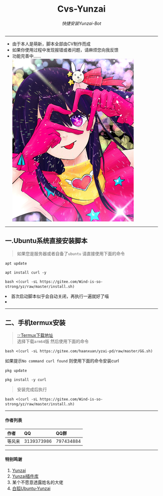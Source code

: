<h1 align="center">Cvs-Yunzai</h1>
<h6 align="center">快捷安装Yunzai-Bot</h6>
<hr/>
<ul>
<li>由于本人是萌新，脚本全部由CV制作而成</li>
<li>如果你使用过程中发现报错或者问题，请麻烦您向我反馈</li>
<li>功能完善中……</li>
<img src="图片/星野爱.jpg" alt="爱" width = "400">
  </a><br>
</ul>
<hr/>

## 一.Ubuntu系统直接安装脚本<br>
>如果您是服务器或者自备了`ubuntu` 请直接使用下面的命令<br>

```
apt update
```
```
apt install curl -y
```
```
bash <(curl -sL https://gitee.com/Wind-is-so-strong/yz/raw/master/install.sh)
```

<li>首次启动脚本似乎会自动关闭，再执行一遍就好了喵<li>

<hr>

## 二、手机termux安装

>[☞Termux下载地址](https://github.com/termux/termux-app/releases)<br>
>选择下载`arm64`版 然后使用下面的命令
```
bash <(curl -sL https://gitee.com/haanxuan/yzai-pd/raw/master/GG.sh)
```

如果提示`No command curl found` 则使用下面的命令安装curl <br>

```
pkg update
```
```
pkg install -y curl
```
>安装完成后执行
```
bash <(curl -sL https://gitee.com/Wind-is-so-strong/yz/raw/master/install.sh)
```
<hr>

#### 作者列表
| 作者 | QQ |QQ群|
| --- | --- | --- |
|等风来|3139373986|797434884|


<hr/>

#### 特别鸣谢

1. [Yunzai](https://gitee.com/Le-niao/Yunzai-Bot)
2. [Yunzai插件库](https://gitee.com/yhArcadia/Yunzai-Bot-plugins-index)
3. 某个不愿意透露姓名的大佬
4. [白狐Ubuntu-Yunzai](https://gitee.com/baihu433/Ubuntu-Yunzai)
